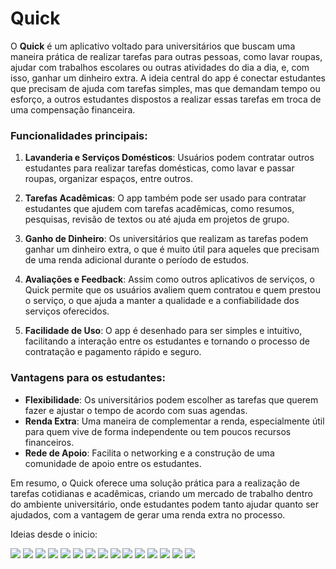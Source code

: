 # Quick

O **Quick** é um aplicativo voltado para universitários que buscam uma maneira prática de realizar tarefas para outras pessoas, como lavar roupas, ajudar com trabalhos escolares ou outras atividades do dia a dia, e, com isso, ganhar um dinheiro extra. A ideia central do app é conectar estudantes que precisam de ajuda com tarefas simples, mas que demandam tempo ou esforço, a outros estudantes dispostos a realizar essas tarefas em troca de uma compensação financeira.

### Funcionalidades principais:
1. **Lavanderia e Serviços Domésticos**: Usuários podem contratar outros estudantes para realizar tarefas domésticas, como lavar e passar roupas, organizar espaços, entre outros.
   
2. **Tarefas Acadêmicas**: O app também pode ser usado para contratar estudantes que ajudem com tarefas acadêmicas, como resumos, pesquisas, revisão de textos ou até ajuda em projetos de grupo.

3. **Ganho de Dinheiro**: Os universitários que realizam as tarefas podem ganhar um dinheiro extra, o que é muito útil para aqueles que precisam de uma renda adicional durante o período de estudos.

4. **Avaliações e Feedback**: Assim como outros aplicativos de serviços, o Quick permite que os usuários avaliem quem contratou e quem prestou o serviço, o que ajuda a manter a qualidade e a confiabilidade dos serviços oferecidos.

5. **Facilidade de Uso**: O app é desenhado para ser simples e intuitivo, facilitando a interação entre os estudantes e tornando o processo de contratação e pagamento rápido e seguro.

### Vantagens para os estudantes:
- **Flexibilidade**: Os universitários podem escolher as tarefas que querem fazer e ajustar o tempo de acordo com suas agendas.
- **Renda Extra**: Uma maneira de complementar a renda, especialmente útil para quem vive de forma independente ou tem poucos recursos financeiros.
- **Rede de Apoio**: Facilita o networking e a construção de uma comunidade de apoio entre os estudantes.

Em resumo, o Quick oferece uma solução prática para a realização de tarefas cotidianas e acadêmicas, criando um mercado de trabalho dentro do ambiente universitário, onde estudantes podem tanto ajudar quanto ser ajudados, com a vantagem de gerar uma renda extra no processo.

Ideias desde o inicio:

<img src="imgsReadMe\img00.png">
<img src="imgsReadMe\img5.png">
<img src="imgsReadMe\img6.png">
<img src="imgsReadMe\img4.png">
<img src="imgsReadMe\img6.png">
<img src="imgsReadMe\img7.png">
<img src="imgsReadMe\img8.png">
<img src="imgsReadMe\img9.png">
<img src="imgsReadMe\img10.png">
<img src="imgsReadMe\img11.png">
<img src="imgsReadMe\img12.png">
<img src="imgsReadMe\img13.png">
<img src="imgsReadMe\img14.png">
<img src="imgsReadMe\img15.png">
<img src="imgsReadMe\img16.png">
